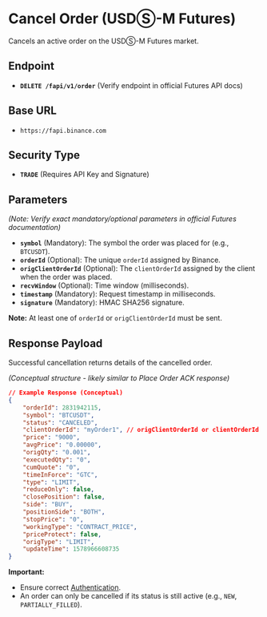 # Cancel Order (USDⓈ-M Futures)

Cancels an active order on the USDⓈ-M Futures market.

## Endpoint

*   **`DELETE /fapi/v1/order`** (Verify endpoint in official Futures API docs)

## Base URL

*   `https://fapi.binance.com`

## Security Type

*   **`TRADE`** (Requires API Key and Signature)

## Parameters

*(Note: Verify exact mandatory/optional parameters in official Futures documentation)*

*   **`symbol`** (Mandatory): The symbol the order was placed for (e.g., `BTCUSDT`).
*   **`orderId`** (Optional): The unique `orderId` assigned by Binance.
*   **`origClientOrderId`** (Optional): The `clientOrderId` assigned by the client when the order was placed.
*   **`recvWindow`** (Optional): Time window (milliseconds).
*   **`timestamp`** (Mandatory): Request timestamp in milliseconds.
*   **`signature`** (Mandatory): HMAC SHA256 signature.

**Note:** At least one of `orderId` or `origClientOrderId` must be sent.

## Response Payload

Successful cancellation returns details of the cancelled order.

*(Conceptual structure - likely similar to Place Order ACK response)*

```json
// Example Response (Conceptual)
{
    "orderId": 2831942115,
    "symbol": "BTCUSDT",
    "status": "CANCELED",
    "clientOrderId": "myOrder1", // origClientOrderId or clientOrderId that was cancelled
    "price": "9000",
    "avgPrice": "0.00000",
    "origQty": "0.001",
    "executedQty": "0",
    "cumQuote": "0",
    "timeInForce": "GTC",
    "type": "LIMIT",
    "reduceOnly": false,
    "closePosition": false,
    "side": "BUY",
    "positionSide": "BOTH",
    "stopPrice": "0", 
    "workingType": "CONTRACT_PRICE",
    "priceProtect": false,
    "origType": "LIMIT",
    "updateTime": 1578966608735 
}
```

**Important:**
*   Ensure correct [Authentication](./../../authentication.md).
*   An order can only be cancelled if its status is still active (e.g., `NEW`, `PARTIALLY_FILLED`). 